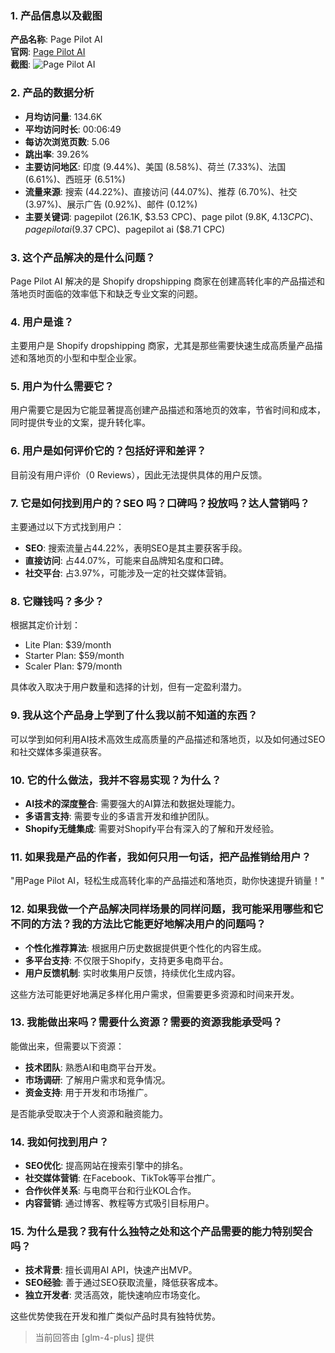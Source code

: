 ### 1. 产品信息以及截图

**产品名称**: Page Pilot AI  
**官网**: [Page Pilot AI](https://pagepilot.ai)  
**截图**: ![Page Pilot AI](https://cdn-images.toolify.ai/170349918940428697.jpg)

### 2. 产品的数据分析

- **月均访问量**: 134.6K
- **平均访问时长**: 00:06:49
- **每访次浏览页数**: 5.06
- **跳出率**: 39.26%
- **主要访问地区**: 印度 (9.44%)、美国 (8.58%)、荷兰 (7.33%)、法国 (6.61%)、西班牙 (6.51%)
- **流量来源**: 搜索 (44.22%)、直接访问 (44.07%)、推荐 (6.70%)、社交 (3.97%)、展示广告 (0.92%)、邮件 (0.12%)
- **主要关键词**: pagepilot (26.1K, $3.53 CPC)、page pilot (9.8K, $4.13 CPC)、page pilot ai ($9.37 CPC)、pagepilot ai ($8.71 CPC)

### 3. 这个产品解决的是什么问题？

Page Pilot AI 解决的是 Shopify dropshipping 商家在创建高转化率的产品描述和落地页时面临的效率低下和缺乏专业文案的问题。

### 4. 用户是谁？

主要用户是 Shopify dropshipping 商家，尤其是那些需要快速生成高质量产品描述和落地页的小型和中型企业家。

### 5. 用户为什么需要它？

用户需要它是因为它能显著提高创建产品描述和落地页的效率，节省时间和成本，同时提供专业的文案，提升转化率。

### 6. 用户是如何评价它的？包括好评和差评？

目前没有用户评价（0 Reviews），因此无法提供具体的用户反馈。

### 7. 它是如何找到用户的？SEO 吗？口碑吗？投放吗？达人营销吗？

主要通过以下方式找到用户：
- **SEO**: 搜索流量占44.22%，表明SEO是其主要获客手段。
- **直接访问**: 占44.07%，可能来自品牌知名度和口碑。
- **社交平台**: 占3.97%，可能涉及一定的社交媒体营销。

### 8. 它赚钱吗？多少？

根据其定价计划：
- Lite Plan: $39/month
- Starter Plan: $59/month
- Scaler Plan: $79/month

具体收入取决于用户数量和选择的计划，但有一定盈利潜力。

### 9. 我从这个产品身上学到了什么我以前不知道的东西？

可以学到如何利用AI技术高效生成高质量的产品描述和落地页，以及如何通过SEO和社交媒体多渠道获客。

### 10. 它的什么做法，我并不容易实现？为什么？

- **AI技术的深度整合**: 需要强大的AI算法和数据处理能力。
- **多语言支持**: 需要专业的多语言开发和维护团队。
- **Shopify无缝集成**: 需要对Shopify平台有深入的了解和开发经验。

### 11. 如果我是产品的作者，我如何只用一句话，把产品推销给用户？

"用Page Pilot AI，轻松生成高转化率的产品描述和落地页，助你快速提升销量！"

### 12. 如果我做一个产品解决同样场景的同样问题，我可能采用哪些和它不同的方法？我的方法比它能更好地解决用户的问题吗？

- **个性化推荐算法**: 根据用户历史数据提供更个性化的内容生成。
- **多平台支持**: 不仅限于Shopify，支持更多电商平台。
- **用户反馈机制**: 实时收集用户反馈，持续优化生成内容。

这些方法可能更好地满足多样化用户需求，但需要更多资源和时间来开发。

### 13. 我能做出来吗？需要什么资源？需要的资源我能承受吗？

能做出来，但需要以下资源：
- **技术团队**: 熟悉AI和电商平台开发。
- **市场调研**: 了解用户需求和竞争情况。
- **资金支持**: 用于开发和市场推广。

是否能承受取决于个人资源和融资能力。

### 14. 我如何找到用户？

- **SEO优化**: 提高网站在搜索引擎中的排名。
- **社交媒体营销**: 在Facebook、TikTok等平台推广。
- **合作伙伴关系**: 与电商平台和行业KOL合作。
- **内容营销**: 通过博客、教程等方式吸引目标用户。

### 15. 为什么是我？我有什么独特之处和这个产品需要的能力特别契合吗？

- **技术背景**: 擅长调用AI API，快速产出MVP。
- **SEO经验**: 善于通过SEO获取流量，降低获客成本。
- **独立开发者**: 灵活高效，能快速响应市场变化。

这些优势使我在开发和推广类似产品时具有独特优势。

> 当前回答由 [glm-4-plus] 提供